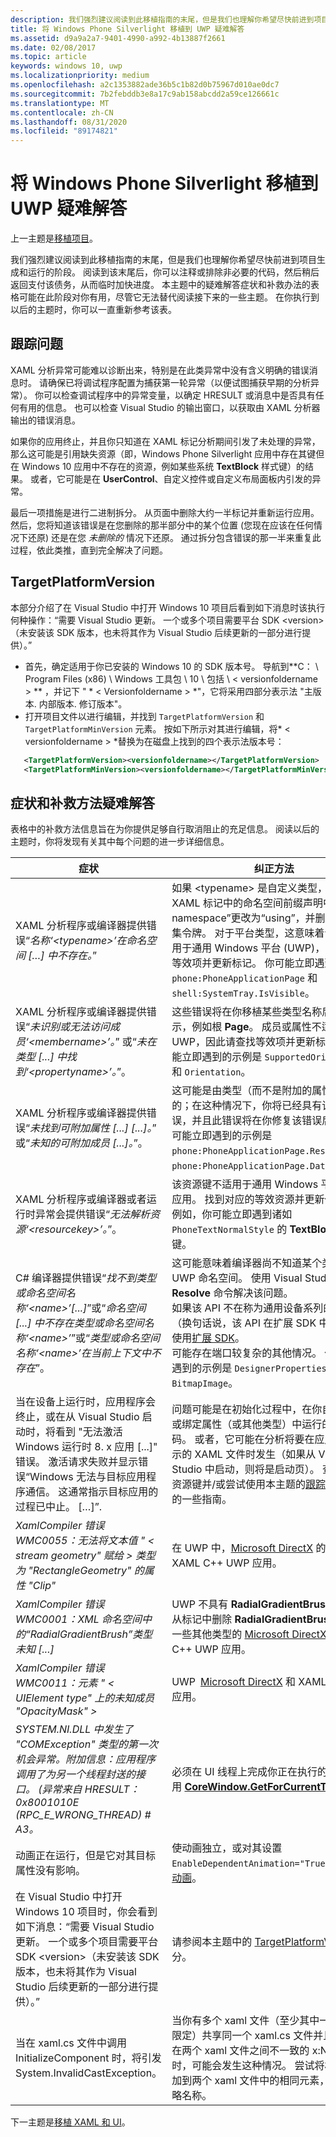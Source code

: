 ```yaml
---
description: 我们强烈建议阅读到此移植指南的末尾，但是我们也理解你希望尽快前进到项目生成和运行的阶段。
title: 将 Windows Phone Silverlight 移植到 UWP 疑难解答
ms.assetid: d9a9a2a7-9401-4990-a992-4b13887f2661
ms.date: 02/08/2017
ms.topic: article
keywords: windows 10, uwp
ms.localizationpriority: medium
ms.openlocfilehash: a2c1353882ade36b5c1b82d0b75967d010ae0dc7
ms.sourcegitcommit: 7b2febddb3e8a17c9ab158abcdd2a59ce126661c
ms.translationtype: MT
ms.contentlocale: zh-CN
ms.lasthandoff: 08/31/2020
ms.locfileid: "89174821"
---
```

#  <a name="troubleshooting-porting-windowsphone-silverlight-to-uwp"></a>将 Windows Phone Silverlight 移植到 UWP 疑难解答


上一主题是[移植项目](wpsl-to-uwp-porting-to-a-uwp-project.md)。

我们强烈建议阅读到此移植指南的末尾，但是我们也理解你希望尽快前进到项目生成和运行的阶段。 阅读到该末尾后，你可以注释或排除非必要的代码，然后稍后返回支付该债务，从而临时加快进度。 本主题中的疑难解答症状和补救办法的表格可能在此阶段对你有用，尽管它无法替代阅读接下来的一些主题。 在你执行到以后的主题时，你可以一直重新参考该表。

## <a name="tracking-down-issues"></a>跟踪问题

XAML 分析异常可能难以诊断出来，特别是在此类异常中没有含义明确的错误消息时。 请确保已将调试程序配置为捕获第一轮异常（以便试图捕获早期的分析异常）。 你可以检查调试程序中的异常变量，以确定 HRESULT 或消息中是否具有任何有用的信息。 也可以检查 Visual Studio 的输出窗口，以获取由 XAML 分析器输出的错误消息。

如果你的应用终止，并且你只知道在 XAML 标记分析期间引发了未处理的异常，那么这可能是引用缺失资源（即，Windows Phone Silverlight 应用中存在其键但在 Windows 10 应用中不存在的资源，例如某些系统 **TextBlock** 样式键）的结果。 或者，它可能是在 **UserControl**、自定义控件或自定义布局面板内引发的异常。

最后一项措施是进行二进制拆分。 从页面中删除大约一半标记并重新运行应用。 然后，您将知道该错误是在您删除的那半部分中的某个位置 (您现在应该在任何情况下还原) 还是在您 *未删除的* 情况下还原。 通过拆分包含错误的那一半来重复此过程，依此类推，直到完全解决了问题。

## <a name="targetplatformversion"></a>TargetPlatformVersion

本部分介绍了在 Visual Studio 中打开 Windows 10 项目后看到如下消息时该执行何种操作：“需要 Visual Studio 更新。 一个或多个项目需要平台 SDK &lt;version&gt;（未安装该 SDK 版本，也未将其作为 Visual Studio 后续更新的一部分进行提供）。”

-   首先，确定适用于你已安装的 Windows 10 的 SDK 版本号。 导航到**C： \\ Program Files (x86) \\ Windows 工具包 \\ 10 \\ 包括 \\ &lt; versionfoldername &gt; ** ，并记下 " * &lt; Versionfoldername &gt; *"，它将采用四部分表示法 "主版本. 内部版本. 修订版本"。
-   打开项目文件以进行编辑，并找到 `TargetPlatformVersion` 和 `TargetPlatformMinVersion` 元素。 按如下所示对其进行编辑，将* &lt; versionfoldername &gt; *替换为在磁盘上找到的四个表示法版本号：

```xml
   <TargetPlatformVersion><versionfoldername></TargetPlatformVersion>
   <TargetPlatformMinVersion><versionfoldername></TargetPlatformMinVersion>
```

## <a name="troubleshooting-symptoms-and-remedies"></a>症状和补救方法疑难解答

表格中的补救方法信息旨在为你提供足够自行取消阻止的充足信息。 阅读以后的主题时，你将发现有关其中每个问题的进一步详细信息。

| 症状 | 纠正方法 |
|---------|--------|
| XAML 分析程序或编译器提供错误“_名称‘&lt;typename&gt;’在命名空间 […] 中不存在。_” | 如果 &lt;typename&gt; 是自定义类型，那么在 XAML 标记中的命名空间前缀声明中，将“clr-namespace”更改为“using”，并删除任何程序集令牌。 对于平台类型，这意味着该类型不适用于通用 Windows 平台 (UWP)，因此请查找等效项并更新标记。 你可能立即遇到的示例是 `phone:PhoneApplicationPage` 和 `shell:SystemTray.IsVisible`。 | 
| XAML 分析程序或编译器提供错误“_未识别或无法访问成员‘&lt;membername&gt;’。_” 或“_未在类型 [...] 中找到‘&lt;propertyname&gt;’。_”。 | 这些错误将在你移植某些类型名称后开始显示，例如根 **Page**。 成员或属性不适用于 UWP，因此请查找等效项并更新标记。 你可能立即遇到的示例是 `SupportedOrientations` 和 `Orientation`。 |
| XAML 分析程序或编译器提供错误“_未找到可附加属性 [...] [...]。_” 或“_未知的可附加成员 [...]。_”。 | 这可能是由类型（而不是附加的属性）导致的；在这种情况下，你将已经具有该类型的错误，并且此错误将在你修复该错误后消失。 你可能立即遇到的示例是 `phone:PhoneApplicationPage.Resources` 和 `phone:PhoneApplicationPage.DataContext`。 | 
|XAML 分析程序或编译器或者运行时异常会提供错误“_无法解析资源‘&lt;resourcekey&gt;’。_”。 | 该资源键不适用于通用 Windows 平台 (UWP) 应用。 找到对应的等效资源并更新你的标记。 例如，你可能立即遇到诸如 `PhoneTextNormalStyle` 的 **TextBlock** 样式键。 |
| C# 编译器提供错误“_找不到类型或命名空间名称‘&lt;name&gt;’[...]_”或“_命名空间 [...] 中不存在类型或命名空间名称‘&lt;name&gt;’_”或“_类型或命名空间名称‘&lt;name&gt;’在当前上下文中不存在_”。 | 这可能意味着编译器尚不知道某个类型的正确 UWP 命名空间。 使用 Visual Studio 的 **Resolve** 命令解决该问题。 <br/>如果该 API 不在称为通用设备系列的 API 集中（换句话说，该 API 在扩展 SDK 中实现），则使用[扩展 SDK](wpsl-to-uwp-porting-to-a-uwp-project.md)。<br/>可能存在端口较复杂的其他情况。 你可能立即遇到的示例是 `DesignerProperties` 和 `BitmapImage`。 | 
|当在设备上运行时，应用程序会终止，或在从 Visual Studio 启动时，将看到 "无法激活 Windows 运行时 8. x 应用 [...]" 错误。 激活请求失败并显示错误“Windows 无法与目标应用程序通信。 这通常指示目标应用的过程已中止。 […]”. | 问题可能是在初始化过程中，在你自己的页面或绑定属性（或其他类型）中运行的强制性代码。 或者，它可能在分析将要在应用终止时显示的 XAML 文件时发生（如果从 Visual Studio 中启动，则将是启动页）。 查找无效的资源键并/或尝试使用本主题的[跟踪问题](#tracking-down-issues)部分中的一些指南。|
| _XamlCompiler 错误 WMC0055：无法将文本值 " &lt; stream geometry" 赋给 &gt; 类型为 "RectangleGeometry" 的属性 "Clip"_ | 在 UWP 中，[Microsoft DirectX](/windows/desktop/directx) 的类型和 XAML C++ UWP 应用。 |
| _XamlCompiler 错误 WMC0001：XML 命名空间中的“RadialGradientBrush”类型未知 [...]_ | UWP 不具有 **RadialGradientBrush** 类型。 从标记中删除 **RadialGradientBrush** 并使用一些其他类型的 [Microsoft DirectX](/windows/desktop/directx) 和 XAML C++ UWP 应用。 |
| _XamlCompiler 错误 WMC0011：元素 " &lt; UIElement type" 上的未知成员 "OpacityMask" &gt;_ | UWP [Microsoft DirectX](/windows/desktop/directx) 和 XAML C++ UWP 应用。 |
| _SYSTEM.NI.DLL 中发生了 "COMException" 类型的第一次机会异常。附加信息：应用程序调用了为另一个线程封送的接口。 (异常来自 HRESULT： 0x8001010E (RPC_E_WRONG_THREAD) # A3。_ | 必须在 UI 线程上完成你正在执行的工作。 调用 [**CoreWindow.GetForCurrentThread**](/uwp/api/windows.ui.core.corewindow.getforcurrentthread))。 |
| 动画正在运行，但是它对其目标属性没有影响。 | 使动画独立，或对其设置 `EnableDependentAnimation="True"`。 请参阅[动画](wpsl-to-uwp-porting-xaml-and-ui.md)。 |
| 在 Visual Studio 中打开 Windows 10 项目时，你会看到如下消息：“需要 Visual Studio 更新。 一个或多个项目需要平台 SDK &lt;version&gt;（未安装该 SDK 版本，也未将其作为 Visual Studio 后续更新的一部分进行提供）。” | 请参阅本主题中的 [TargetPlatformVersion](#targetplatformversion) 部分。 |
| 当在 xaml.cs 文件中调用 InitializeComponent 时，将引发 System.InvalidCastException。 | 当你有多个 xaml 文件（至少其中一个受 MRT 限定）共享同一个 xaml.cs 文件并且元素具有在两个 xaml 文件之间不一致的 x:Name 属性时，可能会发生这种情况。 尝试将相同名称添加到两个 xaml 文件中的相同元素，或全部省略名称。 | 

下一主题是[移植 XAML 和 UI](wpsl-to-uwp-porting-xaml-and-ui.md)。